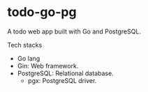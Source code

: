 # todo-go-pg
A todo web app built with Go and PostgreSQL.

Tech stacks
- Go lang
- Gin: Web framework.
- PostgreSQL: Relational database.
  - pgx: PostgreSQL driver.